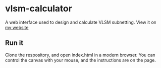 # vlsm-calculator

A web interface used to design and calculate VLSM subnetting. View it on [my website](http://ryanlmahan.com/vlsm)

## Run it
Clone the respository, and open index.html in a modern browser. You can control the canvas with your mouse, and the instructions are on the page.
